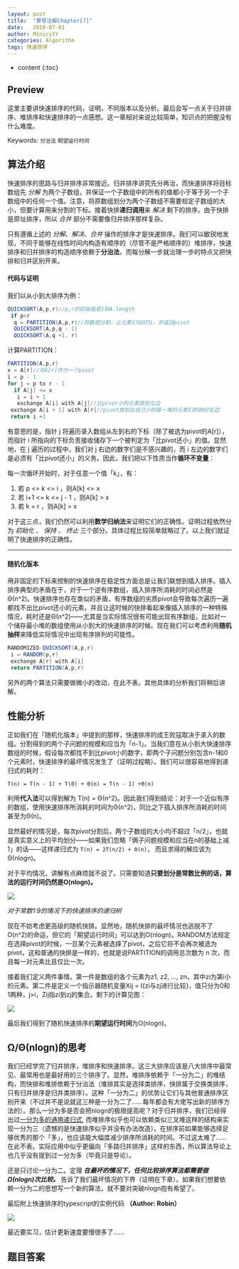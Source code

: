 ```yaml
---
layout: post
title:  "算导注解Chapter[7]"
date:   2018-07-01
author: MinicitY
categories: Algorithm
tags: 快速排序
---
```


* content
{:toc}

## **Preview**
这里主要讲快速排序的代码，证明，不同版本以及分析。最后会写一点关于归并排序、堆排序和快速排序的一点感想。这一章相对来说比较简单，知识点的把握没有什么难度。

Keywords: `分治法` `期望运行时间`




## **算法介绍**

快速排序的思路与归并排序非常接近。归并排序讲究先分再治，而快速排序将目标数组先 _分解_ 为两个子数组，并保证一个子数组中的所有的值都小于等于另一个子数组中的任何一个值。注意，将原数组划分为两个子数组不需要规定子数组的大小，但要计算用来分割的下标。接着快排**递归调用**来 _解决_ 剩下的排序。由于快排是原址排序，所以 _合并_ 部分不需要像归并排序那样复杂。

只有遵循上述的  _分解_、_解决_、_合并_ 操作的排序才是快速排序。我们可以敏锐地发现，不同于能够在线性时间内构造有顺序的（尽管不是严格顺序的）堆排序，快速排序和归并排序的构造顺序依赖于**分治法**，而每分解一步就治理一步的特点又把快排和归并区别开来。

#### 代码与证明

我们以从小到大排序为例：

```java
QUICKSORT(A,p,r)//p,r的初始值是1和A.length
 if p<r
  q = PARTITION(A,p,r)//将数组分割，让元素们站好队，并返回pivot
  QUICKSORT(A,p,q - 1)
  QUICKSORT(A,q +1, r)
```
计算PARTITION：

```java
PARTITION(A,p,r)
x = A[r]//将A[r]作为一个pivot
i = p - 1
for j = p to r - 1
  if A[j] <= x
   i = i + 1
   exchange A[i] with A[j]//比pivot小的元素放到左边
 exchange A[i + 1] with A[r]//pivot放到比自己小的那一堆的元素们的刚好右边
 return i +1
```
有意思的是，指针 j 将遍历录入数组从左到右的下标（除了被选为pivot的A[r]），而指针 i 所指向的下标负责接收储存下一个被判定为「比pivot还小」的值。显然地，在 j 遍历的过程中，我们对 j 右边的数字们是不感兴趣的，而 i 左边的数字们是必须有「比pivot还小」的义务。因此，我们把以下性质当作**循环不变量**：

每一次循环开始时，对于任意一个值「k」，有：
1. 若 p <= k <= i ，则A[k] <= x
2. 若 i+1 <= k <= j - 1 ，则A[k] > x
3. 若 k = r ，则A[k] = x

对于这三点，我们仍然可以利用**数学归纳法**来证明它们的正确性。证明过程依然分为 _初始化_ 、 _保持_ 、 _终止_ 三个部分。具体过程比较简单就略过了。以上我们就证明了快速排序的正确性。

***

#### 随机化版本

用非固定的下标来控制的快速排序在稳定性方面总是让我们联想到插入排序。插入排序典型的矛盾在于，对于一个逆有序数组，插入排序所消耗的时间必然是Θ(n^2)。快速排序也存在类似的矛盾，有序数组的劣质pivot会导致每次遍历一遍都找不出比pivot还小的元素，并且让这时候的快排看起来像插入排序的一种特殊情况，耗时还是Θ(n^2)——尤其是当实际情况很有可能出现有序数组，比如对一个储存最小堆的数组使用从小到大的快速排序的时候。现在我们可以考虑利用**随机抽样**来降低实际情况中出现有序排列的可能性。

```java
RANDOMIZED-QUICKSORT(A,p,r)
 i = RANDOM(p,r)
 exchange A[r] with A[i]
 return PARTITION(A,p,r)
```

另外的两个算法只需要做微小的改动，在此不表。其他具体的分析我们将稍后讲解。

## **性能分析**

正如我们在「随机化版本」中提到的那样，快速排序的成王败寇取决于录入的数组。分割得到的两个子问题的规模和应当为「n-1」。当我们意在从小到大快速排序数组的时候，假设每次都找不到比pivot小的数字，即两个子问题分别包含n-1和0个元素时，快速排序的最坏情况发生了（证明过程略）。我们可以很容易地得到递归式的耗时：

` T(n) = T(n - 1) + T(0) + Θ(n) = T(n - 1) +Θ(n) `

利用**代入法**可以得到解为 T(n) = Θ(n^2)。因此我们得到结论：对于一个近似有序的数组，使用快速排序所消耗的时间为Θ(n^2)，同比之下插入排序所消耗的时间甚至为Θ(n)。

显然最好的情况是，每次pivot分割后，两个子数组的大小均不超过「n/2」，也就是真实意义上的平均划分——如果我们忽略「俩子问题规模和应当在n的基础上减1」的话——这样递归式为 ` T(n) = 2T(n/2) + Θ(n) `， 而且求得的解应该为Θ(nlogn)。

对于平均情况，讲解有点麻烦就不说了。只需要知道**只要划分是常数比例的话，算法的运行时间仍然是O(nlogn)。**

![]( https://github.com/MinicitY/MyImg/blob/master/%E5%BF%AB%E9%80%9F%E6%8E%92%E5%BA%8F%E7%9A%84%E9%80%92%E5%BD%92%E6%A0%91.png?raw=true)

_对于常数1:9的情况下的快速排序的递归树_

现在不妨考虑更高级的随机快排。显然地，随机快排的最坏情况也逃脱不了O(n^2)的命运，但它的「期望运行时间」可以达到O(nlogn)。RANDOM方法规定在选择pivot的时候，一旦某个元素被选择了pivot，之后它将不会再次被选为pivot，这和普通的快排是一样的，也就是说PARTITION的调用总次数为 n 次，而且每一对元素比且仅比一次。

接着我们定义两件事情。第一件是数组的各个元素为z1, z2, …, zn，其中zi为第i小的元素。第二件是定义一个指示器随机变量Xij = I{zi与zj进行比较}，值只分为0和1两种，j>i，Zij指zi到zj的集合。剩下的计算见图：

![]( https://github.com/MinicitY/MyImg/blob/master/%E9%9A%8F%E6%9C%BA%E5%BF%AB%E6%8E%92%E5%88%86%E6%9E%90.png?raw=true)

最后我们得到了随机快速排序的**期望运行时间**为O(nlogn)。

## **Ω/Θ(nlogn)的思考**

我们已经学完了归并排序，堆排序和快速排序。这三大排序应该是八大排序中最常见、最常用也是最好用的三个排序了。显然，堆排序依赖于「一分为二」的堆结构，而快排和堆排依赖于分治法（堆排其实是选择类排序，快排属于交换类排序，只有归并排序是归并类排序）。这种「一分为二」的优势让它们与其他普通排序区别开来（不过并不是说就这三种是一分为二了……每年都会有大佬写出新的排序方法的）。那么一分为多是否会把nlogn的极限提高呢？对于归并排序，我们已经得出过[一分为多的通用递归式]( https://github.com/MinicitY/MyImg/blob/master/%E9%80%9A%E7%94%A8%E5%88%86%E6%B2%BB%E9%80%92%E5%BD%92%E5%BC%8F.png?raw=true), 而堆排序似乎也可以依赖类似三叉堆这样的结构来实现一分为三（遗憾的是快速排序似乎并没有办法改造）。在排序前如果能够选择足够优秀的那个「多」，也应该能大幅度减少排序所消耗的时间。不过这太难了……在此不表。实际应用中似乎更偏向「多路归并排序」这样的东西，所以算法导论上也几乎没有提到过一分为多（毕竟只是导论）。

还是只讨论一分为二。定理 _**在最坏的情况下，任何比较排序算法都需要做Ω(nlogn)次比较。**_ 告诉了我们最坏情况的下界（证明在下章）。如果我们想要依赖一分为二的思想写一个新的算法，就不要对突破nlogn抱有希望了。

最后附上快速排序的typescript的实例代码 **（Author: Robin）**

![](https://github.com/MinicitY/MyImg/blob/master/%E5%BF%AB%E6%8E%92%E7%A4%BA%E4%BE%8B%E4%BB%A3%E7%A0%81.png?raw=true)


最近要实习，估计更新速度要慢很多了……



## **题目答案**
